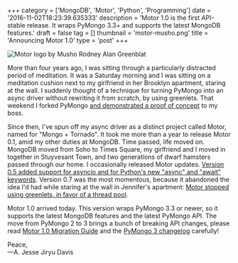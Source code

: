 +++
category = ['MongoDB', 'Motor', 'Python', 'Programming']
date = '2016-11-02T18:23:39.635333'
description = 'Motor 1.0 is the first API-stable release. It wraps PyMongo 3.3+ and supports the latest MongoDB features.'
draft = false
tag = []
thumbnail = 'motor-musho.png'
title = 'Announcing Motor 1.0'
type = 'post'
+++

<p><img style="display:block; margin-left:auto; margin-right:auto;" src="motor-musho.png" alt="Motor logo by Musho Rodney Alan Greenblat" title="motor-musho.png" border="0" /></p>

More than four years ago, I was sitting through a particularly distracted period of meditation. It was a Saturday morning and I was sitting on a meditation cushion next to my girlfriend in her Brooklyn apartment, staring at the wall. I suddenly thought of a technique for turning PyMongo into an async driver without rewriting it from scratch, by using greenlets. That weekend I forked PyMongo [and demonstrated a proof of concept](https://github.com/ajdavis/mongo-python-driver/commit/f4cf72300fd84b23a1adf43c4bf226ec987d17b5) to my boss.

Since then, I've spun off my async driver as a distinct project called Motor, named for "Mongo + Tornado". It took me more than a year to release Motor 0.1, amid my other duties at MongoDB. Time passed, life moved on. MongoDB moved from Soho to Times Square, my girlfriend and I moved in together in Stuyvesant Town, and two generations of dwarf hamsters passed through our home. I occasionally released Motor updates. [Version 0.5 added support for asyncio and for Python's new "async" and "await" keywords](/motor-0-5-asyncio-async-await-keywords/). Version 0.7 was the most momentous, because it abandoned the idea I'd had while staring at the wall in Jennifer's apartment: [Motor stopped using greenlets, in favor of a thread pool](/motor-0-7-beta/).

Motor 1.0 arrived today. This version wraps PyMongo 3.3 or newer, so it supports the latest MongoDB features and the latest PyMongo API. The move from PyMongo 2 to 3 brings a bunch of breaking API changes, please read [Motor 1.0 Migration Guide](http://motor.readthedocs.io/en/stable/migrate-to-motor-1.html) and the [PyMongo 3 changelog](http://api.mongodb.com/python/current/changelog.html#changes-in-version-3-0) carefully!

Peace,  
&mdash;A. Jesse Jiryu Davis
